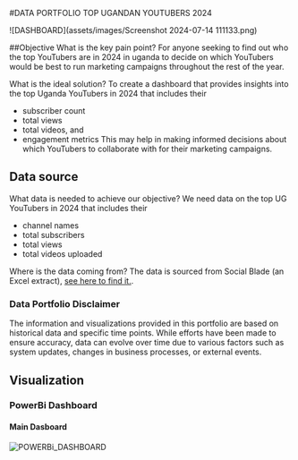 #DATA PORTFOLIO TOP UGANDAN YOUTUBERS 2024

![DASHBOARD](assets/images/Screenshot 2024-07-14 111133.png)

##Objective
What is the key pain point?
For anyone seeking to find out who the top YouTubers are in 2024 in uganda to decide on which YouTubers would be best to run marketing campaigns throughout the rest of the year.

What is the ideal solution?
To create a dashboard that provides insights into the top Uganda YouTubers in 2024 that includes their

- subscriber count
- total views
- total videos, and
- engagement metrics
This may help in making informed decisions about which YouTubers to collaborate with for their marketing campaigns.

## Data source
What data is needed to achieve our objective?
We need data on the top UG YouTubers in 2024 that includes their

- channel names
- total subscribers
- total views
- total videos uploaded

Where is the data coming from? The data is sourced from Social Blade (an Excel extract), [see here to find it.](https://socialblade.com/youtube/top/country/ug).

### Data Portfolio Disclaimer
The information and visualizations provided in this portfolio are based on historical data and specific time points. While efforts have been made to ensure accuracy, data can evolve over time due to various factors such as system updates, changes in business processes, or external events.

## Visualization
### PowerBi Dashboard

 #### Main Dasboard
![POWERBi_DASHBOARD](assets/images/1.gif)
